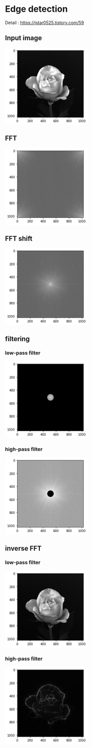 # Edge detection

Detail : https://jstar0525.tistory.com/59

## Input image
<img src="./doc/origin_img.png" ></img>

## FFT
<img src="./doc/fft.png" ></img>

## FFT shift
<img src="./doc/fft_shift.png" ></img>

## filtering
### low-pass filter
<img src="./doc/low_pass_filter.png" ></img>

### high-pass filter
<img src="./doc/high_pass_filter.png" ></img>

## inverse FFT
### low-pass filter
<img src="./doc/inverse_fft_low.png" ></img>

### high-pass filter
<img src="./doc/inverse_fft_high.png" ></img>